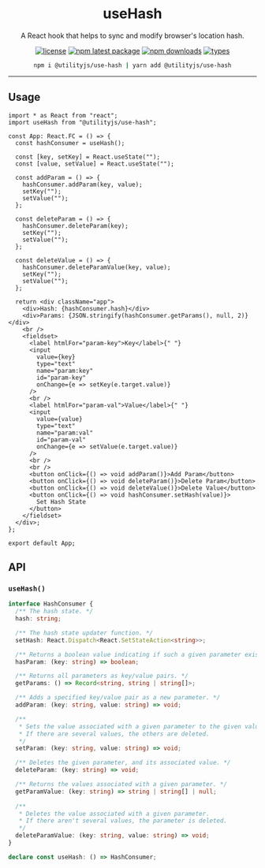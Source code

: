 <div align="center">
  <h1 align="center">
    useHash
  </h1>
</div>

<div align="center">

A React hook that helps to sync and modify browser's location hash.

[![license](https://img.shields.io/github/license/mimshins/utilityjs?color=212121&style=for-the-badge)](https://github.com/mimshins/utilityjs/blob/main/LICENSE)
[![npm latest package](https://img.shields.io/npm/v/@utilityjs/use-hash?color=212121&style=for-the-badge)](https://www.npmjs.com/package/@utilityjs/use-hash)
[![npm downloads](https://img.shields.io/npm/dm/@utilityjs/use-hash?color=212121&style=for-the-badge)](https://www.npmjs.com/package/@utilityjs/use-hash)
[![types](https://img.shields.io/npm/types/@utilityjs/use-hash?color=212121&style=for-the-badge)](https://www.npmjs.com/package/@utilityjs/use-hash)

```bash
npm i @utilityjs/use-hash | yarn add @utilityjs/use-hash
```

</div>

<hr>

## Usage

```tsx
import * as React from "react";
import useHash from "@utilityjs/use-hash";

const App: React.FC = () => {
  const hashConsumer = useHash();

  const [key, setKey] = React.useState("");
  const [value, setValue] = React.useState("");

  const addParam = () => {
    hashConsumer.addParam(key, value);
    setKey("");
    setValue("");
  };

  const deleteParam = () => {
    hashConsumer.deleteParam(key);
    setKey("");
    setValue("");
  };

  const deleteValue = () => {
    hashConsumer.deleteParamValue(key, value);
    setKey("");
    setValue("");
  };

  return <div className="app">
    <div>Hash: {hashConsumer.hash}</div>
    <div>Params: {JSON.stringify(hashConsumer.getParams(), null, 2)}</div>
    <br />
    <fieldset>
      <label htmlFor="param-key">Key</label>{" "}
      <input
        value={key}
        type="text"
        name="param:key"
        id="param-key"
        onChange={e => setKey(e.target.value)}
      />
      <br />
      <label htmlFor="param-val">Value</label>{" "}
      <input
        value={value}
        type="text"
        name="param:val"
        id="param-val"
        onChange={e => setValue(e.target.value)}
      />
      <br />
      <br />
      <button onClick={() => void addParam()}>Add Param</button>
      <button onClick={() => void deleteParam()}>Delete Param</button>
      <button onClick={() => void deleteValue()}>Delete Value</button>
      <button onClick={() => void hashConsumer.setHash(value)}>
        Set Hash State
      </button>
    </fieldset>
  </div>;
};

export default App;
```

## API

### `useHash()`

```ts
interface HashConsumer {
  /** The hash state. */
  hash: string;

  /** The hash state updater function. */
  setHash: React.Dispatch<React.SetStateAction<string>>;

  /** Returns a boolean value indicating if such a given parameter exists. */
  hasParam: (key: string) => boolean;

  /** Returns all parameters as key/value pairs. */
  getParams: () => Record<string, string | string[]>;

  /** Adds a specified key/value pair as a new parameter. */
  addParam: (key: string, value: string) => void;

  /**
   * Sets the value associated with a given parameter to the given value.
   * If there are several values, the others are deleted.
   */
  setParam: (key: string, value: string) => void;

  /** Deletes the given parameter, and its associated value. */
  deleteParam: (key: string) => void;

  /** Returns the values associated with a given parameter. */
  getParamValue: (key: string) => string | string[] | null;
  
  /**
   * Deletes the value associated with a given parameter.
   * If there aren't several values, the parameter is deleted.
   */
  deleteParamValue: (key: string, value: string) => void;
}

declare const useHash: () => HashConsumer;
```
